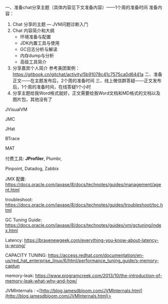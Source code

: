 一、准备chat分享主题（具体内容见下文准备内容）——1个周的准备时间
准备内容：
1. Chat 分享的主题 — JVM问题诊断入门
2. Chat 内容简介和大纲
   - 环境准备与配置
   - JDK内置工具与使用
   - GC日志分析与解读
   - 内存dump与分析
   - 高级工具简介
3. 分享嘉宾个人简介
  参考美团案例：https://gitbook.cn/gitchat/activity/5b91078c41c7575ca0d6441a 
  二、准备正文——在主题发布后，2个周的准备时间
  三、线上微信群答疑——正文发布后，1个周的准备时间，在线答疑1个小时
4. 分享主题给我Word格式就好，正文需要给我Word文档和MD格式的文档以及图片包，其他没有了



JVisualVM

JMC

JHat

BTrace

MAT





付费工具: **JProfiler**, Plumbr,  

Pinpoint, Datadog, Zabbix



JMX 配置: <https://docs.oracle.com/javase/8/docs/technotes/guides/management/agent.html>

troubleshoot: <https://docs.oracle.com/javase/8/docs/technotes/guides/troubleshoot/toc.html>

GC Tuning Guide: <https://docs.oracle.com/javase/8/docs/technotes/guides/vm/gctuning/index.html>

Latency: <https://bravenewgeek.com/everything-you-know-about-latency-is-wrong/>

CAPACITY TUNING: <https://access.redhat.com/documentation/en-us/red_hat_enterprise_linux/6/html/performance_tuning_guide/s-memory-captun>

memory-leak: <https://www.programcreek.com/2013/10/the-introduction-of-memory-leak-what-why-and-how/>

JVMInternals : <[http://blog.jamesdbloom.com/JVMInternals.html](http://blog.jamesdbloom.com/JVMInternals.html)>

